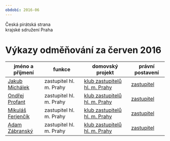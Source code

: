 ```yaml
---
období: 2016-06
---
```


Česká pirátská strana  
krajské sdružení Praha  

Výkazy odměňování za červen 2016
=======================================


jméno a příjmení          |  funkce                             |  domovský projekt                      |  právní postavení        
--------------------------|-------------------------------------|----------------------------------------|--------------------------
[Jakub Michálek][u4]      |  zastupitel hl. m. Prahy            |  [klub zastupitelů hl. m. Prahy][p15]  |  [zastupitel][c4]        
[Ondřej Profant][u3]      |  zastupitel hl. m. Prahy            |  [klub zastupitelů hl. m. Prahy][p15]  |  [zastupitel][c3]        
[Mikuláš Ferjenčík][u17]  |  zastupitel hl. m. Prahy            |  [klub zastupitelů hl. m. Prahy][p15]  |  [zastupitel][c17]       
[Adam Zábranský][u16]     |  zastupitel hl. m. Prahy            |  [klub zastupitelů hl. m. Prahy][p15]  |  [zastupitel][c16]       


[p15]: https://redmine.pirati.cz/project/15
[p34]: https://redmine.pirati.cz/project/34
[p44]: https://redmine.pirati.cz/project/44

[u4]: jakub-michalek/
[u3]: ondrej-profant/
[u17]: mikulas-ferjencik/
[u16]: adam-zabransky/
[u7]: michaela-krausova/
[u46]: jan-louzek/
[u164]: vit-simral/

[c4]: https://smlouvy.pirati.cz/smlouvy/2014/11/13/jakub-michalek/index.html
[c3]: https://smlouvy.pirati.cz/smlouvy/2014/11/13/ondrej-profant/index.html
[c17]: https://smlouvy.pirati.cz/smlouvy/2014/11/13/mikulas-ferjencik/index.html
[c16]: https://smlouvy.pirati.cz/smlouvy/2014/11/13/adam-zabransky/index.html
[c7]: https://smlouvy.pirati.cz/smlouvy/2016/01/04/koordinator-misa/
[c164]: https://smlouvy.pirati.cz/smlouvy/2016/06/20/asistsenatmichalek/

